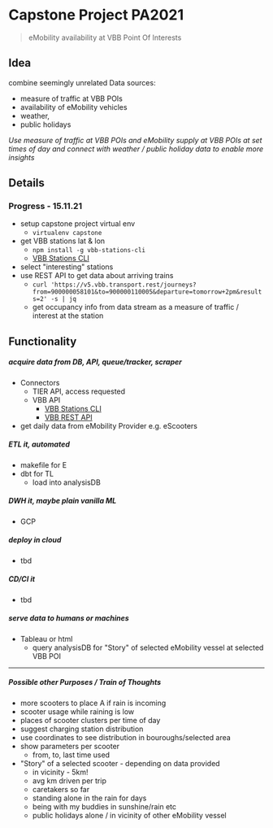 # Capstone Project PA2021
> eMobility availability at VBB Point Of Interests 

## Idea ##

combine seemingly unrelated Data sources:
+ measure of traffic at VBB POIs
+ availability of eMobility vehicles
+ weather, 
+ public holidays

_Use measure of traffic at VBB POIs and eMobility supply at VBB POIs at set times of day and connect with weather / public holiday data to enable more insights_

## Details

### Progress - 15.11.21
* setup capstone project virtual env
  * ```virtualenv capstone```
* get VBB stations lat & lon
  * ```npm install -g vbb-stations-cli```
  * [VBB Stations CLI](https://www.npmjs.com/package/vbb-stations-cli)
* select "interesting" stations
* use REST API to get data about arriving trains
  * ```curl 'https://v5.vbb.transport.rest/journeys?from=900000058101&to=900000110005&departure=tomorrow+2pm&results=2' -s | jq```
  * get occupancy info from data stream as a measure of traffic / interest at the station

## Functionality
##### acquire data from DB, API, queue/tracker, scraper
* Connectors
  * TIER API, access requested
  * VBB API
    * [VBB Stations CLI](https://www.npmjs.com/package/vbb-stations-cli)
    * [VBB REST API](https://github.com/derhuerst/vbb-rest/blob/5/docs/getting-started.md)
* get daily data from eMobility Provider e.g. eScooters
##### ETL it, automated
* makefile for E
* dbt for TL
  * load into analysisDB
##### DWH it, maybe plain vanilla ML 
* GCP
##### deploy in cloud 
* tbd
##### CD/CI it 
* tbd
##### serve data to humans or machines 
* Tableau or html
  * query analysisDB for "Story" of selected eMobility vessel at selected VBB POI

---

##### Possible other Purposes / Train of Thoughts
+ more scooters to place A if rain is incoming
+ scooter usage while raining is low
+ places of scooter clusters per time of day
+ suggest charging station distribution
+ use coordinates to see distribution in bouroughs/selected area
+ show parameters per scooter 
  + from, to, last time used
+ "Story" of a selected scooter - depending on data provided
  + in vicinity - 5km!
  + avg km driven per trip
  + caretakers so far
  + standing alone in the rain for days
  + being with my buddies in sunshine/rain etc
  + public holidays alone / in vicinity of other eMobility vessel
